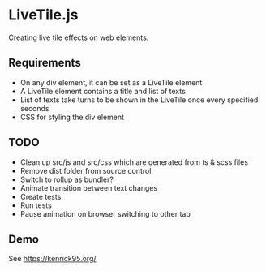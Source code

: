 # LiveTile.js

Creating live tile effects on web elements.

## Requirements

- On any div element, it can be set as a LiveTile element
- A LiveTile element contains a title and list of texts
- List of texts take turns to be shown in the LiveTile once every specified seconds
- CSS for styling the div element

## TODO

- Clean up src/js and src/css which are generated from ts & scss files
- Remove dist folder from source control
- Switch to rollup as bundler?
- Animate transition between text changes
- Create tests
- Run tests
- Pause animation on browser switching to other tab

## Demo

See https://kenrick95.org/
